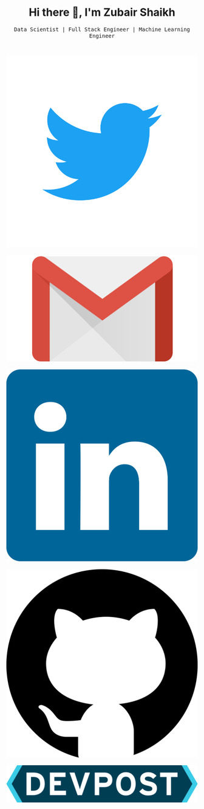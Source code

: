 <h1 align='center'> Hi there 👋, I'm Zubair Shaikh </h1>

<p align='center'> <samp>Data Scientist | Full Stack Engineer | Machine Learning Engineer</samp></p>
<br>

<p align='center'>
  <a href="https://twitter.com/compmonk" target="_blank"><img class="dash-icon-2"
                                                              src="assets/icons/twitter.svg"/></a>
  &nbsp;
  <a href="mailto:zsescape@gmail.com"><img class="dash-icon-1" src="assets/icons/gmail-icon-2.svg"/></a>
  &nbsp; &nbsp;
  <a href="https://www.linkedin.com/in/zsescape/" target="_blank"><img class="dash-icon-1"
                                                                       src="assets/icons/linkedin-icon-2.svg"/></a>
  &nbsp;&nbsp;
  <a href="https://github.com/compmonk" target="_blank"><img class="dash-icon-1"
                                                             src="assets/icons/github-1.svg"/></a>
  &nbsp;
  <a href="https://devpost.com/compmonk" target="_blank"><img class="dash-icon-2"
                                                              src="assets/icons/devpost.svg"/></a>
  &nbsp; &nbsp;
</p>
